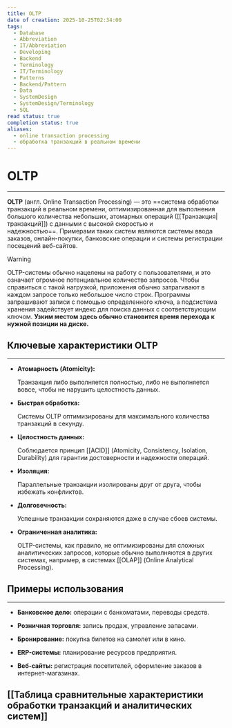 ```yaml
---
title: OLTP
date of creation: 2025-10-25T02:34:00
tags:
  - Database
  - Abbreviation
  - IT/Abbreviation
  - Developing
  - Backend
  - Terminology
  - IT/Terminology
  - Patterns
  - Backend/Pattern
  - Data
  - SystemDesign
  - SystemDesign/Terminology
  - SQL
read status: true
completion status: true
aliases:
  - online transaction processing
  - обработка транзакций в реальном времени
---
```

# OLTP
---

**OLTP** (англ. Online Transaction Processing) — это ==система обработки транзакций в реальном времени, оптимизированная для выполнения большого количества небольших, атомарных операций ([[Транзакция|транзакций]]) с данными с высокой скоростью и надежностью==. Примерами таких систем являются системы ввода заказов, онлайн-покупки, банковские операции и системы регистрации посещений веб-сайтов.

>[!Warning]
>OLTP-системы обычно нацелены на работу с пользователями, и это означает огромное потенциальное количество запросов. Чтобы справиться с такой нагрузкой, приложения обычно затрагивают в каждом запросе только небольшое число строк. Программы запрашивают записи с помощью определенного ключа, а подсистема хранения задействует индекс для поиска данных с соответствующим ключом. **Узким местом здесь обычно становится время перехода к нужной позиции на диске.**


## Ключевые характеристики OLTP
---

- **Атомарность (Atomicity):** 
    
	Транзакция либо выполняется полностью, либо не выполняется вовсе, чтобы не нарушить целостность данных. 
    

- **Быстрая обработка:** 
    
	Системы OLTP оптимизированы для максимального количества транзакций в секунду. 
    

- **Целостность данных:** 
    
    Соблюдается принцип [[ACID]] (Atomicity, Consistency, Isolation, Durability) для гарантии достоверности и надежности операций. 
    

- **Изоляция:** 
    
	Параллельные транзакции изолированы друг от друга, чтобы избежать конфликтов. 
    

- **Долговечность:** 
    
    Успешные транзакции сохраняются даже в случае сбоев системы. 
    

- **Ограниченная аналитика:** 
    
	OLTP-системы, как правило, не оптимизированы для сложных аналитических запросов, которые обычно выполняются в других системах, например, в системах [[OLAP]] (Online Analytical Processing). 
    

## Примеры использования
---

- **Банковское дело:** операции с банкоматами, переводы средств.

- **Розничная торговля:** запись продаж, управление запасами.

- **Бронирование:** покупка билетов на самолет или в кино.

- **ERP-системы:** планирование ресурсов предприятия.

- **Веб-сайты:** регистрация посетителей, оформление заказов в интернет-магазинах.

## [[Таблица cравнительные характеристики обработки транзакций и аналитических систем]]
